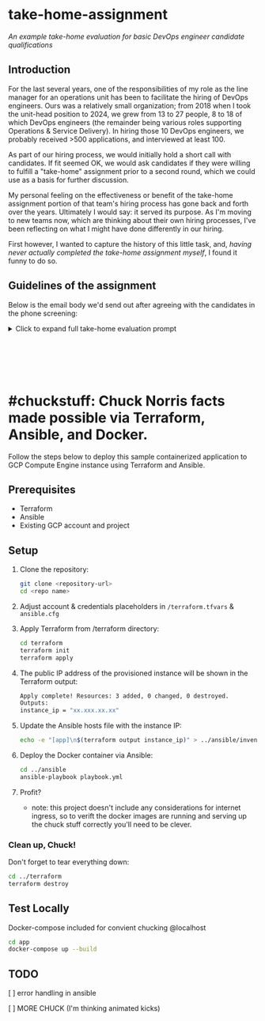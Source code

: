 # take-home-assignment
_An example take-home evaluation for basic DevOps engineer candidate qualifications_

## Introduction

For the last several years, one of the responsibilities of my role as the line manager for an operations unit has been to facilitate the hiring of DevOps engineers. Ours was a relatively small organization; from 2018 when I took the unit-head position to 2024, we grew from 13 to 27 people, 8 to 18 of which DevOps engineers (the remainder being various roles supporting Operations & Service Delivery). In hiring those 10 DevOps engineers, we probably received >500 applications, and interviewed at least 100.

As part of our hiring process, we would initially hold a short call with candidates. If fit seemed OK, we would ask candidates if they were willing to fulfill a "take-home" assignment prior to a second round, which we could use as a basis for further discussion.

My personal feeling on the effectiveness or benefit of the take-home assignment portion of that team's hiring process has gone back and forth over the years. Ultimately I would say: it served its purpose. As I'm moving to new teams now, which are thinking about their own hiring processes, I've been reflecting on what I might have done differently in our hiring.

First however, I wanted to capture the history of this little task, and, _having never actually completed the take-home assignment myself_, I found it funny to do so.

## Guidelines of the assignment

Below is the email body we'd send out after agreeing with the candidates in the phone screening:

<details>
<summary>Click to expand full take-home evaluation prompt</summary>

> Hello [candidates name],
>
> Thank you for taking the time to interview with us today. As discussed, we'd like to ask you to complete an additional task to give us a hands-on demonstration of your ability to work with some of the technologies and concepts we spoke about today.
>
> Please follow the guidelines below and return your result to us. Let us know if you have questions or need any clarification. Let us know if you have questions or need any clarification. You may take as much time as you need, but please try to keep in touch with us, and feel free to send us what you have even if it’s not completed if you get stuck or can’t find any available free time - we really do want to be flexible here and don't want to ask too much of you.
>
> Best regards,
>
> [Technical screening interviewer's name]
>
>
>>Task:
>>
>>Utilize IaC solutions such as ansible and terraform to fully automate the deployment process of a small application described below. Please make sure that the solution you deliver is reusable: it is important that the code should be easily modified by your colleagues to deploy other modules or components.
>>
>>The application:
>>
>>1. Write a python application that displays Chuck Norris jokes from [this API](https://api.chucknorris.io/).
>>2. The application should render a simple html page with the data from point 1.
>>3. Prepare the application to run in a Docker container.
>>
>>Additional requirements:
>>
>>1. The application you create should be running in a container, (please provide the Dockerfile which you have built the image with)  
>>2. Use official vanilla alpine-linux [https://hub.docker.com/_/alpine/] as base image from Docker Hub.
>>3. A webserver (e.g. apache, nginx) should be deployed as proxy.
>>
>>Expected project deliverables:
>>
>>1. All content of your project is located in a private repository (BitBucket, GitHub, etc.)
>>2. A README file is included which explains your solution and serves as a manual to deploy it. 
>>3. The project does not utilize pre-built docker images.
>>
>>Please keep in mind:
>>
>>1. If you chose to use any public code, please mention this. Provide links to used code.
>>2. If you will not be able to complete the task, feel free to submit any progress you have made.
>>3. The purpose of task is not the finished product, but your approach. This is not a race, and you are free to contact us with questions.

</details>

<br></br><br></br>

# #chuckstuff: Chuck Norris facts made possible via Terraform, Ansible, and Docker. 

Follow the steps below to deploy this sample containerized application to GCP Compute Engine instance using Terraform and Ansible.

## Prerequisites

- Terraform
- Ansible
- Existing GCP account and project

## Setup

1. Clone the repository:

    ```bash
    git clone <repository-url>
    cd <repo name>
    ```

2. Adjust account & credentials placeholders in `/terraform.tfvars` & `ansible.cfg`

3. Apply Terraform from /terraform directory:

    ```bash
    cd terraform
    terraform init
    terraform apply
    ```

4. The public IP address of the provisioned instance will be shown in the Terraform output:

    ```bash
    Apply complete! Resources: 3 added, 0 changed, 0 destroyed.
    Outputs:
    instance_ip = "xx.xxx.xx.xx"
    ```

5. Update the Ansible hosts file with the instance IP:

    ```bash
    echo -e "[app]\n$(terraform output instance_ip)" > ../ansible/inventory
    ```

6. Deploy the Docker container via Ansible:

    ```bash
    cd ../ansible
    ansible-playbook playbook.yml
    ```

7. Profit?
    - note: this project doesn't include any considerations for internet ingress, so to verift the docker images are running and serving up the chuck stuff correctly you'll need to be clever.

### Clean up, Chuck!

Don't forget to tear everything down:

```bash
cd ../terraform
terraform destroy
```

## Test Locally

Docker-compose included for convient chucking @localhost

```bash
cd app
docker-compose up --build
```

## TODO
[ ] error handling in ansible

[ ] MORE CHUCK (I'm thinking animated kicks)
